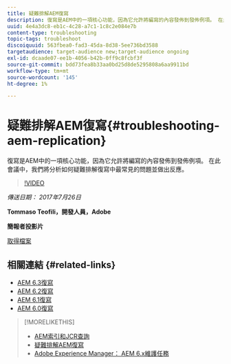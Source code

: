 ```yaml
---
title: 疑難排解AEM復寫
description: 復寫是AEM中的一項核心功能，因為它允許將編寫的內容發佈到發佈例項。 在此會議中，我們將分析如何疑難排解復寫中最常見的問題並做出反應。
uuid: 4e4a3dc8-eb1c-4c28-a7c1-1c8c2e084e7b
content-type: troubleshooting
topic-tags: troubleshoot
discoiquuid: 563fbea0-fad3-45da-8d38-5ee736bd3588
targetaudience: target-audience new;target-audience ongoing
exl-id: dcaade07-ee1b-4056-b42b-0ff9c8fcbf3f
source-git-commit: bdd73fea8b33aa0bd25d8de5295808a6aa9911bd
workflow-type: tm+mt
source-wordcount: '145'
ht-degree: 1%

---
```


# 疑難排解AEM復寫{#troubleshooting-aem-replication}

復寫是AEM中的一項核心功能，因為它允許將編寫的內容發佈到發佈例項。 在此會議中，我們將分析如何疑難排解復寫中最常見的問題並做出反應。

>[!VIDEO](https://video.tv.adobe.com/v/19282/?quality=9)

*傳送日期： 2017年7月26日*

**Tommaso Teofili，開發人員，Adobe**

**簡報者投影片**

[取得檔案](assets/aem-gems-troubleshooting-aem-replication.pdf)

## 相關連結 {#related-links}

* [AEM 6.3復寫](https://docs.adobe.com/docs/en/aem/6-3/deploy/configuring/replication.html)
* [AEM 6.2復寫](https://docs.adobe.com/docs/en/aem/6-2/deploy/configuring/replication.html)
* [AEM 6.1復寫](https://docs.adobe.com/docs/en/aem/6-1/deploy/configuring/replication.html)
* [AEM 6.0復寫](https://docs.adobe.com/docs/en/aem/6-0/deploy/configuring/replication.html)

>[!MORELIKETHIS]
>
>* [AEM索引和JCR查詢](aem-indexing-jcr-query.md)
>* [疑難排解AEM復寫](aem-troubleshooting-aem-replication.md)
>* [Adobe Experience Manager： AEM 6.x維護任務](https://helpx.adobe.com/experience-manager/kt/eseminars/ccoo-aem-Aug-register.html)

